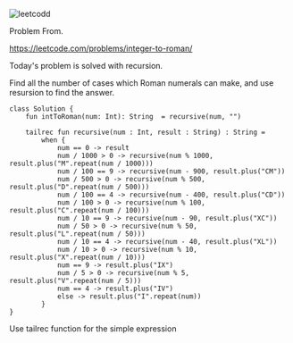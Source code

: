 ![leetcodd](https://user-images.githubusercontent.com/77060863/196865814-83f488e5-5e46-4153-8ea5-4b3db6d15271.PNG)

Problem From.

https://leetcode.com/problems/integer-to-roman/

Today's problem is solved with recursion.

Find all the number of cases which Roman numerals can make, and use resursion to find the answer.

```
class Solution {
    fun intToRoman(num: Int): String  = recursive(num, "")
    
    tailrec fun recursive(num : Int, result : String) : String =
        when {
            num == 0 -> result
            num / 1000 > 0 -> recursive(num % 1000, result.plus("M".repeat(num / 1000)))
            num / 100 == 9 -> recursive(num - 900, result.plus("CM"))
            num / 500 > 0 -> recursive(num % 500, result.plus("D".repeat(num / 500)))
            num / 100 == 4 -> recursive(num - 400, result.plus("CD"))
            num / 100 > 0 -> recursive(num % 100, result.plus("C".repeat(num / 100)))
            num / 10 == 9 -> recursive(num - 90, result.plus("XC"))
            num / 50 > 0 -> recursive(num % 50, result.plus("L".repeat(num / 50)))
            num / 10 == 4 -> recursive(num - 40, result.plus("XL"))
            num / 10 > 0 -> recursive(num % 10, result.plus("X".repeat(num / 10)))
            num == 9 -> result.plus("IX")
            num / 5 > 0 -> recursive(num % 5, result.plus("V".repeat(num / 5)))
            num == 4 -> result.plus("IV")
            else -> result.plus("I".repeat(num))
        }
}
```

Use tailrec function for the simple expression
